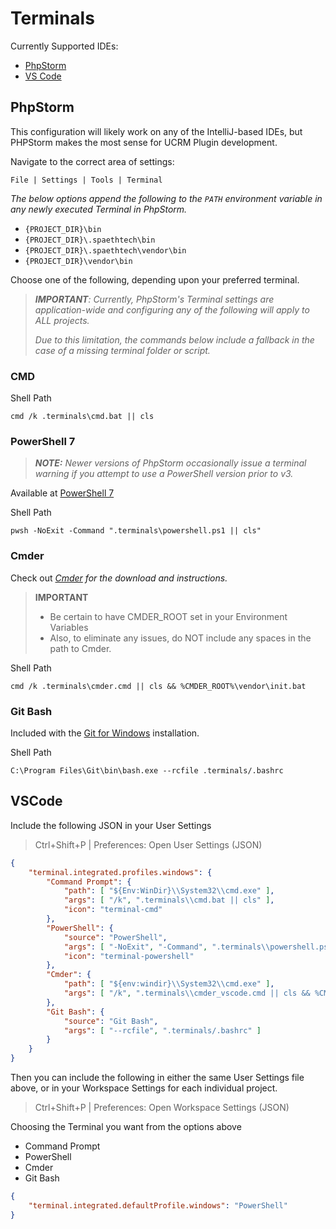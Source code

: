 # Terminals

Currently Supported IDEs:
- [PhpStorm](#PhpStorm)
- [VS Code](#VSCode)

## PhpStorm

This configuration will likely work on any of the IntelliJ-based IDEs, but PHPStorm makes the most sense for UCRM Plugin
development.

Navigate to the correct area of settings:

```
File | Settings | Tools | Terminal
```

_The below options append the following to the `PATH` environment variable in any newly executed Terminal in PhpStorm._
- `{PROJECT_DIR}\bin`
- `{PROJECT_DIR}\.spaethtech\bin`
- `{PROJECT_DIR}\.spaethtech\vendor\bin`
- `{PROJECT_DIR}\vendor\bin`

Choose one of the following, depending upon your preferred terminal.

> _**IMPORTANT**: Currently, PhpStorm's Terminal settings are application-wide and configuring any of the following
> will apply to ALL projects._
>
> _Due to this limitation, the commands below include a fallback in the case of a missing terminal folder or script._

### CMD
Shell Path
```
cmd /k .terminals\cmd.bat || cls
```

### PowerShell 7

> _**NOTE:** Newer versions of PhpStorm occasionally issue a terminal warning if you attempt to use a PowerShell version
> prior to v3._

Available at [PowerShell 7](https://docs.microsoft.com/en-us/powershell/scripting/install/installing-powershell-on-windows?view=powershell-7.2)

Shell Path
```
pwsh -NoExit -Command ".terminals\powershell.ps1 || cls"
```

### Cmder

Check out _[Cmder](https://github.com/cmderdev/cmder) for the download and instructions._

> **IMPORTANT** <br/>
> - Be certain to have CMDER_ROOT set in your Environment Variables
> - Also, to eliminate any issues, do NOT include any spaces in the path to Cmder.

Shell Path
```
cmd /k .terminals\cmder.cmd || cls && %CMDER_ROOT%\vendor\init.bat
```

### Git Bash

Included with the [Git for Windows](https://gitforwindows.org/) installation.

Shell Path
```
C:\Program Files\Git\bin\bash.exe --rcfile .terminals/.bashrc
```

## VSCode

Include the following JSON in your User Settings
> Ctrl+Shift+P | Preferences: Open User Settings (JSON)

```json
{
    "terminal.integrated.profiles.windows": {
        "Command Prompt": {
            "path": [ "${Env:WinDir}\\System32\\cmd.exe" ],
            "args": [ "/k", ".terminals\\cmd.bat || cls" ],
            "icon": "terminal-cmd"
        },
        "PowerShell": {
            "source": "PowerShell",
            "args": [ "-NoExit", "-Command", ".terminals\\powershell.ps1 || cls" ],
            "icon": "terminal-powershell"
        },
        "Cmder": {
            "path": [ "${env:windir}\\System32\\cmd.exe" ],
            "args": [ "/k", ".terminals\\cmder_vscode.cmd || cls && %CMDER_ROOT%\\vendor\\bin\\vscode_init.cmd" ]
        },
        "Git Bash": {
            "source": "Git Bash",
            "args": [ "--rcfile", ".terminals/.bashrc" ]
        }
    }
}
```

Then you can include the following in either the same User Settings file above, or in your Workspace Settings for each individual project.

> Ctrl+Shift+P | Preferences: Open Workspace Settings (JSON)

Choosing the Terminal you want from the options above
- Command Prompt
- PowerShell
- Cmder
- Git Bash

```json
{
    "terminal.integrated.defaultProfile.windows": "PowerShell"
}
```
